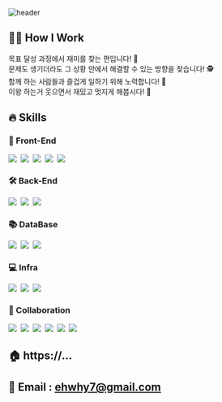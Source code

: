 ![header](https://capsule-render.vercel.app/api?type=waving&height=300&color=gradient&text=Hyeonwoo%20Lee👋&desc=안녕하세요%20풀스택%20개발자%20이현우%20입니다.&descAlignY=55&fontAlignY=40)

## 🙋🏻 How I Work
목표 달성 과정에서 재미를 찾는 편입니다! 🌟   
문제도 생기더라도 그 상황 안에서 해결할 수 있는 방향을 찾습니다! 🕵️  
함께 하는 사람들과 즐겁게 일하기 위해 노력합니다! 🚀  
이왕 하는거 웃으면서 재밌고 멋지게 해봅시다! 🤣

## 🔥 Skills
### 🌠 Front-End
<p>
    <img src="https://img.shields.io/badge/html5-%23E34F26.svg?style=for-the-badge&logo=html5&logoColor=white"/></a>&nbsp
    <img src="https://img.shields.io/badge/css3-%231572B6.svg?style=for-the-badge&logo=css3&logoColor=white"/></a>&nbsp
    <img src="https://img.shields.io/badge/javascript-%23323330.svg?style=for-the-badge&logo=javascript&logoColor=%23F7DF1E"/></a>&nbsp
    <img src="https://img.shields.io/badge/jquery-%230769AD.svg?style=for-the-badge&logo=jquery&logoColor=white"></a>&nbsp
    <img src="https://img.shields.io/badge/vuejs-%2335495e.svg?style=for-the-badge&logo=vuedotjs&logoColor=%234FC08D"></a>&nbsp
</p>

### 🛠️ Back-End
<p>
    <img src="https://img.shields.io/badge/java-%23ED8B00.svg?style=for-the-badge&logo=openjdk&logoColor=white"/>&nbsp
    <img src="https://img.shields.io/badge/spring-%236DB33F.svg?style=for-the-badge&logo=spring&logoColor=white"/>&nbsp
    <img src="https://img.shields.io/badge/Apache%20Kafka-000?style=for-the-badge&logo=apachekafka"/>&nbsp
</p>

### 📚️ DataBase
<p>
    <img src="https://img.shields.io/badge/mysql-4479A1.svg?style=for-the-badge&logo=mysql&logoColor=white"/>&nbsp
    <img src="https://img.shields.io/badge/MariaDB-003545?style=for-the-badge&logo=mariadb&logoColor=white"/>&nbsp
    <img src="https://img.shields.io/badge/Oracle-F80000?style=for-the-badge&logo=oracle&logoColor=white"/>&nbsp
</p>

### 💻️ Infra
<p>
    <img src="https://img.shields.io/badge/Openstack-%23f01742.svg?style=for-the-badge&logo=openstack&logoColor=white"/>&nbsp
    <img src="https://img.shields.io/badge/kubernetes-%23326ce5.svg?style=for-the-badge&logo=kubernetes&logoColor=white"/>&nbsp
    <img src="https://img.shields.io/badge/docker-%230db7ed.svg?style=for-the-badge&logo=docker&logoColor=white"/>&nbsp
</p>

### 👷️ Collaboration
<p>
    <img src="https://img.shields.io/badge/jira-%230A0FFF.svg?style=for-the-badge&logo=jira&logoColor=white"></a>&nbsp
    <img src="https://img.shields.io/badge/confluence-%23172BF4.svg?style=for-the-badge&logo=confluence&logoColor=white"></a>&nbsp
    <img src="https://img.shields.io/badge/bitbucket-%230047B3.svg?style=for-the-badge&logo=bitbucket&logoColor=white"></a>&nbsp
    <img src="https://img.shields.io/badge/git-%23F05033.svg?style=for-the-badge&logo=git&logoColor=white"></a>&nbsp
    <img src="https://img.shields.io/badge/github-%23121011.svg?style=for-the-badge&logo=github&logoColor=white"></a>&nbsp
    <img src="https://img.shields.io/badge/Notion-%23000000.svg?style=for-the-badge&logo=notion&logoColor=white"></a>&nbsp
</p>

## 🏠 https://...
## 📧 Email : ehwhy7@gmail.com